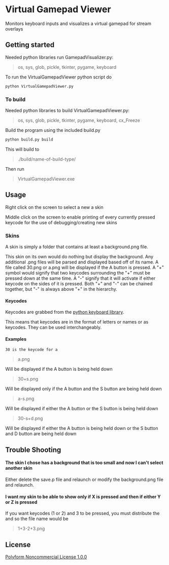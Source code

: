 # Virtual Gamepad Viewer
Monitors keyboard inputs and visualizes a virtual gamepad for stream overlays

## Getting started
Needed python libraries run GamepadVisualizer.py:
> os, sys, glob, pickle, tkinter, pygame, keyboard



To run the VirtualGamepadViewer python script do
```bash
python VirtualGamepadViewer.py
```
### To build
Needed python libraries to build VirtualGamepadViewer.py:
> os, sys, glob, pickle, tkinter, pygame, keyboard, cx_Freeze

Build the program using the included build.py

```bash
python build.py build
```
This will build to
> ./build/name-of-build-type/

Then run 
> VirtualGamepadViewer.exe

## Usage
Right click on the screen to select a new a skin

Middle click on the screen to enable printing of every currently pressed keycode 
for the use of debugging/creating new skins

### Skins
A skin is simply a folder that contains at least a background.png file.

This skin on its own would do nothing but display the background. Any additional .png files will be parsed and displayed based off of its name. A file called 30.png or a.png will be displayed if the A button is pressed. A "+" symbol would signify that two keycodes surrounding the "+" must be pressed down at the same time. A "-" signify that it will activate if either keycode on the sides of it is pressed. Both "+" and "-" can be chained together, but "-" is always above "+" in the hierarchy.

#### Keycodes
Keycodes are grabbed from the [python keyboard library](https://github.com/boppreh/keyboard). 

This means that keycodes are in the format of letters or names or as keycodes. They can be used interchangeably.

#### Examples
` 30 is the keycode for a `

>a.png

Will be displayed if the A button is being held down

> 30+s.png

Will be displayed only if the A button and the S button are being held down

> a-s.png

Will be displayed if either the A button or the S button is being held down

> 30-s+d.png

Will be displayed if either the A button is being held down or the S button and D button are being held down

## Trouble Shooting

#### The skin I chose has a background that is too small and now I can't select another skin
Either delete the save.p file and relaunch or modify the background.png file and relaunch.

#### I want my skin to be able to show only if X is pressed and then if either Y or Z is pressed
If you want keycodes (1 or 2) and 3 to be pressed, you must distribute the and so the file name would be
> 1+3-2+3.png
## License
[Polyform Noncommercial License 1.0.0](./LICENSE)
